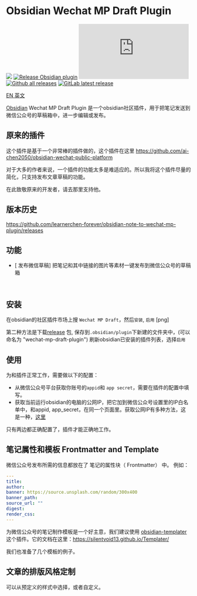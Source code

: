 # Obsidian Wechat MP Draft Plugin

[![](https://github.com/learnerchen-forever/obsidian-note-to-wechat-mp-plugin/actions/workflows/CI.yml/badge.svg)](https://github.com/learnerchen-forever/obsidian-note-to-wechat-mp-plugin/actions/workflows/CI.yml)
[![Release Obsidian plugin](https://github.com/learnerchen-forever/obsidian-note-to-wechat-mp-plugin/actions/workflows/release.yml/badge.svg)](https://github.com/learnerchen-forever/obsidian-note-to-wechat-mp-plugin/actions/workflows/release.yml)
[![GitHub license](https://badgen.net/github/license/Naereen/Strapdown.js)](https://github.com/learnerchen-forever/obsidian-note-to-wechat-mp-plugin/blob/master/LICENSE)
[![Github all releases](https://img.shields.io/github/downloads/learnerchen-forever/obsidian-note-to-wechat-mp-plugin/total.svg)](https://github.com/learnerchen-forever/obsidian-note-to-wechat-mp-plugin/releases/)
[![GitLab latest release](https://badgen.net/github/release/learnerchen-forever/obsidian-note-to-wechat-mp-plugin/)](https://github.com/learnerchen-forever/obsidian-note-to-wechat-mp-plugin/releases)

[EN 英文](./README.md) 


[Obsidian](https://obsidian.md/) Wechat MP Draft  Plugin 是一个obsidian社区插件，用于把笔记发送到微信公众号的草稿箱中，进一步编辑或发布。


## 原来的插件

这个插件是基于一个非常棒的插件做的，这个插件在这里 https://github.com/ai-chen2050/obsidian-wechat-public-platform 

对于大多的作者来说，一个插件的功能太多是难适应的。所以我将这个插件尽量的简化，只支持发布文章草稿的功能。

在此致敬原来的开发者，请去那里支持他。


## 版本历史
https://github.com/learnerchen-forever/obsidian-note-to-wechat-mp-plugin/releases

## 功能

- [ 发布微信草稿] 把笔记和其中链接的图片等素材一键发布到微信公众号的草稿箱

<br>



## 安装

在obsidian的社区插件市场上搜 `Wechat MP Draft`，然后`安装`,  `启用` [png]

第二种方法是下载[release](https://github.com/learnerchen-forever/obsidian-note-to-wechat-mp-plugin/releases) 包, 保存到`.obsidian/plugin`下新建的文件夹中，(可以命名为 "wechat-mp-draft-plugin") 刷新obsidian已安装的插件列表，选择`启用`



## 使用

为和插件正常工作，需要做以下的配置：

- 从微信公众号平台获取你账号的`appid`和 `app secret`，需要在插件的配置中填写。
- 获取当前运行obsidian的电脑的公网IP，把它加到微信公众号设置里的IP白名单中，和appid, app_secret，在同一个页面里。获取公网IP有多种方法，这是一种，[这里](https://tool.lu/ip/)

只有两边都正确配置了，插件才能正确地工作。


## 笔记属性和模板 Frontmatter and Template

微信公众号发布所需的信息都放在了 笔记的属性块（ Frontmatter） 中。 例如：

```yaml
---
title:
author: 
banner: https://source.unsplash.com/random/300x400
banner_path: 
source_url: ""
digest:
render_css:
---
```
为微信公众号的笔记制作模板是一个好主意，我们建议使用 [obsidian-templater](https://github.com/SilentVoid13/Templater) 这个插件。它的文档在这里：https://silentvoid13.github.io/Templater/ 


我们也准备了几个模板的例子。

## 文章的排版风格定制

可以从预定义的样式中选择，或者自定义。

